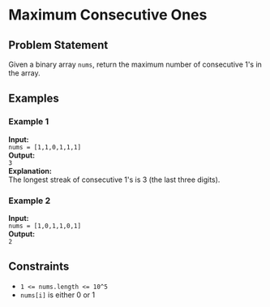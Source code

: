 # Maximum Consecutive Ones

## Problem Statement

Given a binary array `nums`, return the maximum number of consecutive 1's in the array.

## Examples

### Example 1
**Input:**  
`nums = [1,1,0,1,1,1]`  
**Output:**  
`3`  
**Explanation:**  
The longest streak of consecutive 1's is 3 (the last three digits).

### Example 2
**Input:**  
`nums = [1,0,1,1,0,1]`  
**Output:**  
`2`

## Constraints

- `1 <= nums.length <= 10^5`
- `nums[i]` is either 0 or 1
